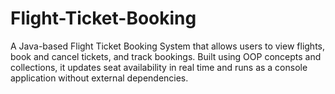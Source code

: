 # Flight-Ticket-Booking
A Java-based Flight Ticket Booking System that allows users to view flights, book and cancel tickets, and track bookings. Built using OOP concepts and collections, it updates seat availability in real time and runs as a console application without external dependencies.
